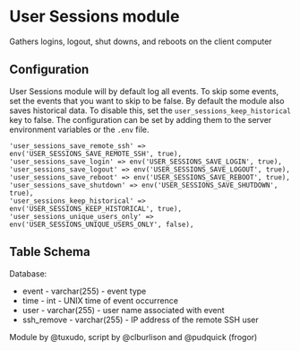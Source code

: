 User Sessions module
==============

Gathers logins, logout, shut downs, and reboots on the client computer

Configuration
-------

User Sessions module will by default log all events. To skip some events, set the events that you want to skip to be false. By default the module also saves historical data. To disable this, set the `user_sessions_keep_historical` key to false. The configuration can be set by adding them to the server environment variables or the `.env` file.

```
'user_sessions_save_remote_ssh' => env('USER_SESSIONS_SAVE_REMOTE_SSH', true),
'user_sessions_save_login' => env('USER_SESSIONS_SAVE_LOGIN', true),
'user_sessions_save_logout' => env('USER_SESSIONS_SAVE_LOGOUT', true),
'user_sessions_save_reboot' => env('USER_SESSIONS_SAVE_REBOOT', true),
'user_sessions_save_shutdown' => env('USER_SESSIONS_SAVE_SHUTDOWN', true),
'user_sessions_keep_historical' => env('USER_SESSIONS_KEEP_HISTORICAL', true),
'user_sessions_unique_users_only' => env('USER_SESSIONS_UNIQUE_USERS_ONLY', false),
```


Table Schema
-------

Database:
* event - varchar(255) - event type 
* time - int - UNIX time of event occurrence
* user - varchar(255) - user name associated with event
* ssh_remove - varchar(255) - IP address of the remote SSH user

Module by @tuxudo, script by @clburlison and @pudquick (frogor)
